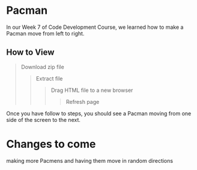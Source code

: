 # Pacman
In our Week 7 of Code Development Course,  we learned how to make a Pacman move from left to right.

## How to View
> Download zip file
>> Extract file
>>> Drag HTML file to a new browser
>>>> Refresh page

Once you have follow to steps, you should see a Pacman moving from one side of the screen to the next. 

# Changes to come
making more Pacmens and having them move in random directions
